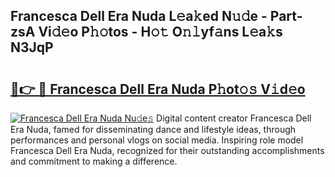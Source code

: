 ## Francesca Dell Era Nuda L𝚎a𝚔ed N𝚞𝚍e - Part-zsA Vi𝚍𝚎o P𝚑𝚘tos - H𝚘𝚝 O𝚗𝚕yf𝚊ns L𝚎a𝚔s N3JqP

# <h2><a href="http://kfclb9a.oniu.top/?m=Francesca+Dell+Era+Nuda">🔗👉 🔴 Francesca Dell Era Nuda P𝚑ot𝚘𝚜 V𝚒d𝚎o</a></h2>

[![Francesca Dell Era Nuda Nu𝚍e𝚜](https://i.imgur.com/0qMVB7G.gif)](http://kfclb9a.oniu.top/?m=Francesca+Dell+Era+Nuda)
Digital content creator Francesca Dell Era Nuda, famed for disseminating dance and lifestyle ideas, through performances and personal vlogs on social media. Inspiring role model Francesca Dell Era Nuda, recognized for their outstanding accomplishments and commitment to making a difference.  

